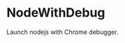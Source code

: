 # NodeWithDebug
Launch nodejs with Chrome debugger.
































































